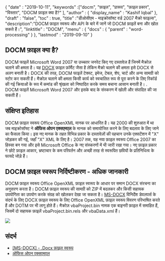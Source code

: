 {
  "date" : "2019-10-11",
  "keywords" :["docm", "फ़ाइल", "प्रारूप", "फ़ाइल प्रकार", "विस्तार", "DOCM फ़ाइल क्या है?" ],
  "author" : {
    "display_name" : "Kashif Iqbal"
},
  "draft" : "false",
  "toc" : true,
  "title" :"डीओसीएम - माइक्रोसॉफ्ट वर्ड 2007 मैक्रो फाइल्स",
  "description":"DOCM फ़ाइल स्वरूप और API के बारे में जानें जो DOCM फ़ाइलें बना और खोल सकते हैं।",
  "linktitle" : "DOCM",
  "menu" : {
    "docs" : {
      "parent" : "word-processing"
}
},
  "lastmod" : "2019-09-10"
}

## DOCM फ़ाइल क्या है?

DOCM फाइलें Microsoft Word 2007 या उच्चतर जनरेट किए गए दस्तावेज़ हैं जिनमें मैक्रोज़ चलाने की क्षमता है। यह [DOCX](https://docs.fileformat.com/word-processing/docx/) फ़ाइल फ़ॉर्मैट जैसा है लेकिन मैक्रो चलाने की क्षमता इसे DOCX से अलग बनाती है। DOCX की तरह, DOCM फाइलें टेक्स्ट, इमेज, टेबल, शेप, चार्ट और अन्य सामग्री को स्टोर कर सकती हैं। मैक्रोज़ चलाने की क्षमता किसी कार्य को स्वचालित रूप से पूरा करने के लिए रिकॉर्ड की गई क्रियाओं के रूप में कमांड की श्रृंखला को निष्पादित करके समय बचाना आसान बनाती है। . DOCM फाइलें Microsoft Word 2007 और इसके बाद के संस्करण में खोली और संपादित की जा सकती हैं।

## संक्षिप्त इतिहास

DOCM फ़ाइल स्वरूप Office OpenXML मानक पर आधारित है। यह 2000 की शुरुआत में था जब माइक्रोसॉफ्ट ने **ऑफिस ओपन एक्सएमएल** के मानक को समायोजित करने के लिए बदलाव के लिए जाने का फैसला किया। इस नए मानक के तहत विभिन्न प्रकार के दस्तावेज़ों की पहचान उनके एक्सटेंशन में "X" जोड़कर की गई, जहाँ "X" XML के लिए है। 2007 तक, यह नया फ़ाइल स्वरूप Office 2007 का हिस्सा बन गया और इसे Microsoft Office के नए संस्करणों में भी जारी रखा गया। नए फ़ाइल प्रकार ने छोटे फ़ाइल आकार, भ्रष्टाचार के कम परिवर्तन और अच्छी तरह से स्वरूपित छवियों के प्रतिनिधित्व के फायदे जोड़े हैं।

## DOCM फ़ाइल स्वरूप निर्दिष्टीकरण - अधिक जानकारी

DOCM फ़ाइल स्वरूप Office OpenXML फ़ाइल स्वरूप के आधार पर समान DOCX संरचना का अनुसरण करता है। DOCM फ़ाइल स्वरूप की सामग्री को ZIP में बदलकर और किसी सहायक उपयोगिता का उपयोग करके संग्रह को खोलकर देखा जा सकता है। [MS-DOCX](https://msdn.microsoft.com/en-us/library/dd773189(v#office.12).aspx) विनिर्देश डेवलपर्स के संदर्भ के लिए DOCX फ़ाइल स्वरूप के लिए Office OpenXML फ़ाइल स्वरूप विवरण परिभाषित करते हैं और DOTM पर भी लागू होते हैं। मैक्रोज़ vbaProject.bin नामक एक बाइनरी फ़ाइल में समाहित हैं, जिसमें दो सहायक फ़ाइलें vbaProject.bin.rels और vbaData.xml हैं।

![](https://social.technet.microsoft.com/Forums/getfile/331363)

## संदर्भ

* [[MS-DOCX] - .Docx फ़ाइल स्वरूप](https://msdn.microsoft.com/en-us/library/dd773189(v#office.12).aspx)
* [ऑफिस ओपन एक्सएमएल](http://officeopenxml.com/)


